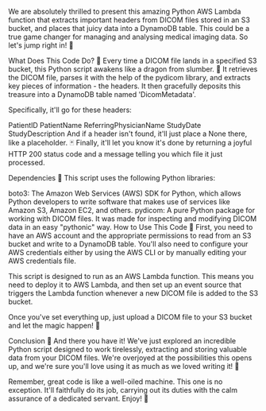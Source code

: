 We are absolutely thrilled to present this amazing Python AWS Lambda function that extracts important headers from DICOM files stored in an S3 bucket, and places that juicy data into a DynamoDB table. This could be a true game changer for managing and analysing medical imaging data. So let's jump right in! 🎉

What Does This Code Do? 🧐
Every time a DICOM file lands in a specified S3 bucket, this Python script awakens like a dragon from slumber. 🐉 It retrieves the DICOM file, parses it with the help of the pydicom library, and extracts key pieces of information - the headers. It then gracefully deposits this treasure into a DynamoDB table named 'DicomMetadata'.

Specifically, it'll go for these headers:

PatientID
PatientName
ReferringPhysicianName
StudyDate
StudyDescription
And if a header isn't found, it'll just place a None there, like a placeholder. 🃏 Finally, it'll let you know it's done by returning a joyful HTTP 200 status code and a message telling you which file it just processed.

Dependencies 🌲
This script uses the following Python libraries:

boto3: The Amazon Web Services (AWS) SDK for Python, which allows Python developers to write software that makes use of services like Amazon S3, Amazon EC2, and others.
pydicom: A pure Python package for working with DICOM files. It was made for inspecting and modifying DICOM data in an easy "pythonic" way.
How to Use This Code 🚀
First, you need to have an AWS account and the appropriate permissions to read from an S3 bucket and write to a DynamoDB table. You'll also need to configure your AWS credentials either by using the AWS CLI or by manually editing your AWS credentials file.

This script is designed to run as an AWS Lambda function. This means you need to deploy it to AWS Lambda, and then set up an event source that triggers the Lambda function whenever a new DICOM file is added to the S3 bucket.

Once you've set everything up, just upload a DICOM file to your S3 bucket and let the magic happen! 💫

Conclusion 🎈
And there you have it! We've just explored an incredible Python script designed to work tirelessly, extracting and storing valuable data from your DICOM files. We're overjoyed at the possibilities this opens up, and we're sure you'll love using it as much as we loved writing it! 🥳

Remember, great code is like a well-oiled machine. This one is no exception. It'll faithfully do its job, carrying out its duties with the calm assurance of a dedicated servant. Enjoy! 🎉
